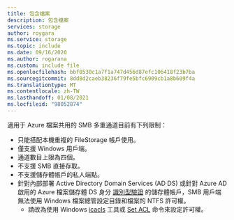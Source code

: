 ```yaml
---
title: 包含檔案
description: 包含檔案
services: storage
author: roygara
ms.service: storage
ms.topic: include
ms.date: 09/16/2020
ms.author: rogarana
ms.custom: include file
ms.openlocfilehash: bbf0530c1a7f1a747d456d87efc106418f23b7ba
ms.sourcegitcommit: 8dd8d2caeb38236f79fe5bfc6909cb1a8b609f4a
ms.translationtype: MT
ms.contentlocale: zh-TW
ms.lasthandoff: 01/08/2021
ms.locfileid: "98052874"
---
```

適用于 Azure 檔案共用的 SMB 多重通道目前有下列限制：
- 只能搭配本機重複的 FileStorage 帳戶使用。
- 僅支援 Windows 用戶端。 
- 通道數目上限為四個。
- 不支援 SMB 直接存取。
- 不支援儲存體帳戶的私人端點。
- 針對內部部署 Active Directory Domain Services (AD DS) 或針對 Azure AD 啟用的 Azure 檔案儲存體 DS 身分 [識別型驗證](../articles/storage/files/storage-files-active-directory-overview.md) 的儲存體帳戶，SMB 用戶端無法使用 Windows 檔案總管設定目錄和檔案的 NTFS 許可權。
    - 請改為使用 Windows [icacls](/windows-server/administration/windows-commands/icacls) 工具或 [Set ACL](/powershell/module/microsoft.powershell.security/set-acl?view=powershell-7) 命令來設定許可權。

